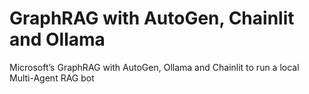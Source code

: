 # GraphRAG with AutoGen, Chainlit and Ollama
Microsoft’s GraphRAG with AutoGen, Ollama and Chainlit to run a local Multi-Agent RAG bot
